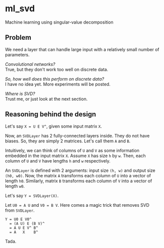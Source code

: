 ml_svd
===

Machine learning using singular-value decomposition


Problem
---

We need a layer that can handle large input with a relatively small number of parameters.

*Convolutional networks?*  
True, but they don't work too well on discrete data.

*So, how well does this perform on discrete data?*  
I have no idea yet. More experiments will be posted.

*Where is SVD?*  
Trust me, or just look at the next section.


Reasoning behind the design
---

Let's say `X = U E V^`, given some input matrix `X`.

Now, an `SVDLayer` has 2 fully-connected layers inside.
They do not have biases.
So, they are simply 2 matrices.
Let's call them `A` and `B`.

Intuitively, we can think of columns of `U` and `V` as some information embedded in the input matrix `X`.
Assume `X` has size `h` by `w`.
Then, each column of `U` and `V` have lengths `h` and `w` respectively.

An `SVDLayer` is defined with 2 arguments: input size `(h, w)` and output size `(h0, w0)`.
Now, the matrix `A` transforms each column of `U` into a vector of length `h0`.
Similarly, matrix `B` transforms each column of `V` into a vector of length `w0`.

Let's say `Y = SVDLayer(X)`. 

Let `U0 = A U` and `V0 = B V`.
Here comes a magic trick that removes SVD from `SVDLayer`.

```
Y = U0 E V0^
  = (A U) E (B V)^
  = A U E V^ B^
  = A   X    B^
```

Tada.
